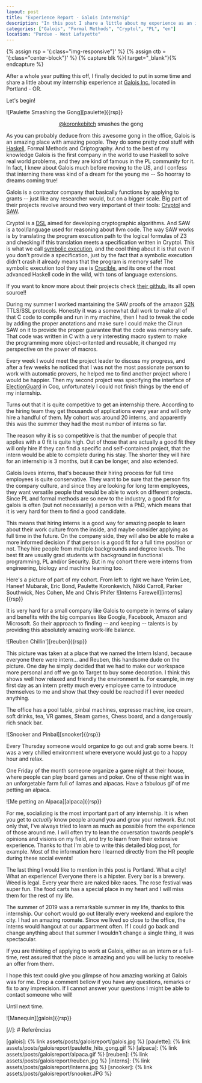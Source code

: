 ```yaml
---
layout: post
title: "Experience Report - Galois Internship"
description: "In this post I share a little about my experience as an intern at Galois"
categories: ["Galois", "Formal Methods", "Cryptol", "PL", "en"]
location: "Purdue - West Lafayette"
---
```


{% assign rsp = '{:class="img-responsive"}' %}
{% assign ctb = '{:class="center-block"}'   %}
{% capture blk %}{:target="_blank"}{% endcapture %}

After a whole year putting this off, I finally decided to put in some time
and share a little about my internship experience at [Galois
Inc.](https://galois.com/) located in Portland - OR.

Let's begin!

![Paulette Smashing the Gong][paulette]{{rsp}}
<p style="text-align: center;">
<a href="https://twitter.com/koronkebitch">@koronkebitch</a> smashes the gong
</p>

As you can probably deduce from this awesome gong in the office, Galois
is an amazing place with amazing people.
They do some pretty cool stuff with [Haskell](https://www.haskell.org/), Formal
Methods and Criptography. And to the best of my knowledge Galois is the first
company in the world to use Haskell to solve real world problems, and they
are kind of famous in the PL community for it. In fact, I knew about Galois much
before moving to the US, and I confess that interning there was kind of a dream
for the young me -- So hoorray to dreams coming true!

<!-- I have heard about -->
<!-- them, and one of the big reasons I decided to do a PhD in the US was for this -->
<!-- open possibility of maybe landing in an internship using PL in the industry, -->
<!-- impacting the world very directly. -->

Galois is a contractor company that basically functions by applying to grants --
just like any researcher would, but on a bigger scale. Big part of their projects
revolve around two very important of their tools:
[Cryptol](https://cryptol.net/) and [SAW](https://saw.galois.com/). 

Cryptol is a
[DSL](https://en.wikipedia.org/wiki/Domain-specific_language) aimed for
developing cryptographic algorithms. And SAW is a tool/language used for
reasoning about llvm code. The way SAW works is by translating the program
execution path to the logical formulas of Z3 and checking if this translation
meets a specification written in Cryptol. This is what we call [symbolic
execution](https://en.wikipedia.org/wiki/Symbolic_execution), and the cool thing
about it is that even if you don't provide a specification, just by the fact
that a symbolic execution didn't crash it already means that the program is
memory safe! The symbolic execution tool they use is
[Crucible](https://github.com/GaloisInc/crucible), and its one of the most
advanced Haskell code in the wild, with tons of language extensions.

If you want to know more about their projects check [their
github](https://github.com/GaloisInc/), its all open source!!

During my summer I worked mantaining the SAW proofs of the amazon [S2N](https://github.com/awslabs/s2n)
TTLS/SSL protocols. Honestly it was a somewhat dull work to make all of that C
code to compile and run in my machine, then I had to tweak the code by adding
the proper anotations and make sure I could make the CI run SAW on it to provide
the proper guarantee that the code was memory safe. That code was written in C
with a very interesting macro system to make the programming more
object-oritented and reusable, it changed my perspective on the power of macros.

Every week I would meet the project leader to discuss my progress, and
after a few weeks he noticed that I was not the most passionate person to work with
automatic provers, he helped me to find another project where I would be
happier. Then my second project was specifying the interface of
[ElectionGuard](https://freeandfair.us/electionguard/) in Coq, unfortunately I
could not finish things by the end of my internship.

Turns out that it is quite competitive to get an internship there. According to
the hiring team they get thousands of applications every year and will only hire
a handful of them. My cohort was around 20 interns, and apparently this was the
summer they had the most number of interns so far.

The reason why it is so competitive is that the number of people that applies
with a 0 fit is quite high. Out of those that are actually a good fit they will
only hire if they can find a specific and self-contained project, that the
intern would be able to complete during his stay. 
The shorter they will hire for an internship is 3 months, but it can be longer,
and also extended.

Galois loves interns, that's because their hiring process for full time
employees is quite conservative. They want to be sure that the person fits
the company culture, and since they are looking for long term employees, they
want versatile people that would be able to work on different projects.
Since PL and formal methods are so new to the industry, a good fit for galois is
often (but not necessarily) a person with a PhD, which means that it is very
hard for them to find a good candidate.

This means that hiring interns is a good way for amazing people to learn about
their work culture from the inside, and maybe consider applying as full time in
the future. On the company side, they will also be able to
make a more informed decision if that person is a good fit for a full time
position or not. They hire people from multiple backgrounds and degree levels.
The best fit are usually grad students with background in functional
programming, PL and/or Security. But in my cohort there were interns from
engineering, biology and machine learning too.

Here's a picture of part of my cohort. From left to right we have Yerim Lee,
Haneef Mubarak,
Eric Bond, Paulette Koronkevich, Nikki Carroll, Parker Southwick, Nes Cohen, Me and Chris Phifer 
![Interns Farewell][interns]{{rsp}}


It is very hard for a small company like Galois to compete in terms of salary
and benefits with the big companies like Google, Facebook, Amazon and Microsoft.
So their approach to finding -- and keeping -- talents is by 
providing this absolutely amazing work-life balance.

![Reuben Chillin'][reuben]{{rsp}}

This picture was taken at a place that we named the Intern Island, 
because everyone there were intern... and Reuben, this handsome
dude on the picture. One day he simply decided that we had to make our workspace
more personal and off we go to Target to buy some decoration. I think this shows
well how relaxed and friendly the environment is.
For example, in my first day as an intern pretty much every employee came to
introduce themselves to me
and show that they could be reached if I ever needed anything.

The office has a pool table, pinbal machines, expresso machine, ice cream, soft
drinks, tea,
VR games, Steam games, Chess board, and a dangerously rich snack bar.

![Snooker and Pinbal][snooker]{{rsp}}

Every Thursday someone would organize to go out and grab some beers. It was a
very chilled environment where everyone would just go to a happy hour and relax.

One Friday of the month someone organize a game night at their house, where
people can play board games and poker. One of these night was in an
unforgetable farm full of llamas and alpacas. Have a fabulous gif of me
petting an alpaca.

![Me petting an Alpaca][alpaca]{{rsp}}

For me, socializing is the most important part of any internship. It is
when you get to _actually_ know people around you and grow your network. But not
only that, I've always tried to learn as much as possible from the experience of
those around me. I will often try to lean the coversation towards people's
opinions and visions on my field, and try to learn from their extensive
experience. Thanks to that I'm able to write this detailed blog post, for
example. Most of the information here I learned directly from the
HR people during these social events!

The last thing I would like to mention in this post is Portland. What a city!
What an experience! Everyone there is a hipster. Every bar is a brewery. Weed is
legal. Every year there are naked bike races. The rose festival was super fun.
The food carts has a special place in my heart and I will miss them for the rest
of my life.

The summer of 2019 was a remarkable summer in my life, thanks to this
internship. Our cohort would go out literally every weekend and explore the city. I had an
amazing roomate. Since we lived so close to the office, the interns would
hangout at our appartment often. If I could go back and change anything about
that summer I wouldn't change a single thing, it was spectacular.

If you are thinking of applying to work at Galois, either as an intern or a
full-time, rest assured that the place is amazing and you will be lucky to
receive an offer from them.

I hope this text could give you glimpse of how amazing working at Galois was
for me. Drop a comment bellow if you have any
questions, remarks or fix to any imprecision. If I cannot answer your questions
I might be able to contact someone who will!

Until next time.

![Manequin][galois]{{rsp}}

[//]: # Referências

[galois]: {% link assets/posts/galoisreport/galois.jpg %}
[paulette]: {% link assets/posts/galoisreport/paulette_hits_gong.gif %}
[alpaca]: {% link assets/posts/galoisreport/alpaca.gif %}
[reuben]: {% link assets/posts/galoisreport/reuben.jpg %}
[interns]: {% link assets/posts/galoisreport/interns.jpg %}
[snooker]: {% link assets/posts/galoisreport/snooker.JPG %}
